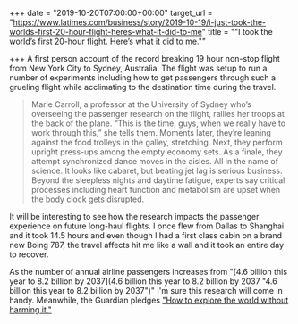 +++
date = "2019-10-20T07:00:00+00:00"
target_url = "https://www.latimes.com/business/story/2019-10-19/i-just-took-the-worlds-first-20-hour-flight-heres-what-it-did-to-me"
title = "\"I took the world’s first 20-hour flight. Here’s what it did to me.\""

+++
A first person account of the record breaking 19 hour non-stop flight from New York City to Sydney, Australia. The flight was setup to run a number of experiments including how to get passengers through such a grueling flight while acclimating to the destination time during the travel.

> Marie Carroll, a professor at the University of Sydney who’s overseeing the passenger research on the flight, rallies her troops at the back of the plane. “This is the time, guys, when we really have to work through this,” she tells them. Moments later, they’re leaning against the food trolleys in the galley, stretching. Next, they perform upright press-ups among the empty economy sets. As a finale, they attempt synchronized dance moves in the aisles. All in the name of science. It looks like cabaret, but beating jet lag is serious business. Beyond the sleepless nights and daytime fatigue, experts say critical processes including heart function and metabolism are upset when the body clock gets disrupted.

It will be interesting to see how the research impacts the passenger experience on future long-haul flights. I once flew from Dallas to Shanghai and it took 14.5 hours and even though I had a first class cabin on a brand new Boing 787, the travel affects hit me like a wall and it took an entire day to recover.

As the number of annual airline passengers increases from "[4.6 billion this year to 8.2 billion by 2037](4.6 billion this year to 8.2 billion by 2037 "4.6 billion this year to 8.2 billion by 2037")" I'm sure this research will come in handy. Meanwhile, the Guardian pledges ["How to explore the world without harming it."]()